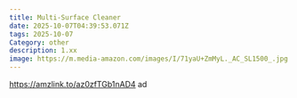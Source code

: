 ```yaml
---
title: Multi-Surface Cleaner
date: 2025-10-07T04:39:53.071Z
tags: 2025-10-07
Category: other
description: 1.xx
image: https://m.media-amazon.com/images/I/71yaU+ZmMyL._AC_SL1500_.jpg
---
```

https://amzlink.to/az0zfTGb1nAD4 ad